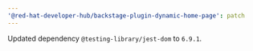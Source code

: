 ```yaml
---
'@red-hat-developer-hub/backstage-plugin-dynamic-home-page': patch
---
```


Updated dependency `@testing-library/jest-dom` to `6.9.1`.
